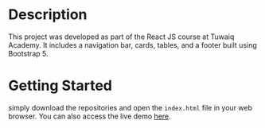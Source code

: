<h1>Description</h1>

This project was developed as part of the React JS course at Tuwaiq Academy. It includes a navigation bar, cards, tables, and a footer built using Bootstrap 5.


<h1>Getting Started</h1> 

simply download the repositories and open the `index.html` file in your web browser. You can also access the live demo [here](https://mohab0p.github.io/Asigmant-one/).
